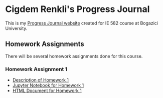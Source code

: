 # Cigdem Renkli's Progress Journal

This is my [Progress Journal website](https://github.com/BU-IE-582/fall21-CigdemRenkli/) created for IE 582 course at Bogazici University.

## Homework Assignments

There will be several homework assignments done for this course.

### Homework Assignment 1
* [Description of Homework 1](HW1/IE582_Fall21_Homework1.pdf)
* [Jupyter Notebook for Homework 1](HW1/HW1_Cigdem_Renkli.ipynb)
* [HTML Document for Homework 1](HW1/HW1_Cigdem_Renkli.html)


